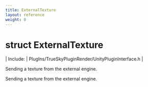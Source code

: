 ```yaml
---
title: ExternalTexture
layout: reference
weight: 0
---
```

struct ExternalTexture
===

| Include: | PlugIns/TrueSkyPluginRender/UnityPluginInterface.h |

Sending a texture from the external engine.
  



Sending a texture from the external engine.
  


